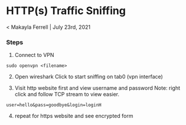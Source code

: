 # HTTP(s) Traffic Sniffing 

< Makayla Ferrell | July 23rd, 2021


### Steps

1. Connect to VPN 
```
sudo openvpn <filename> 
```

2. Open wireshark 
Click to start sniffing on tab0 (vpn interface)

3. Visit http website first and view username and password 
Note: right click and follow TCP stream to view easier. 
```
user=hello&pass=goodbye&login=loginH
```
4. repeat for https website and see encrypted form 
